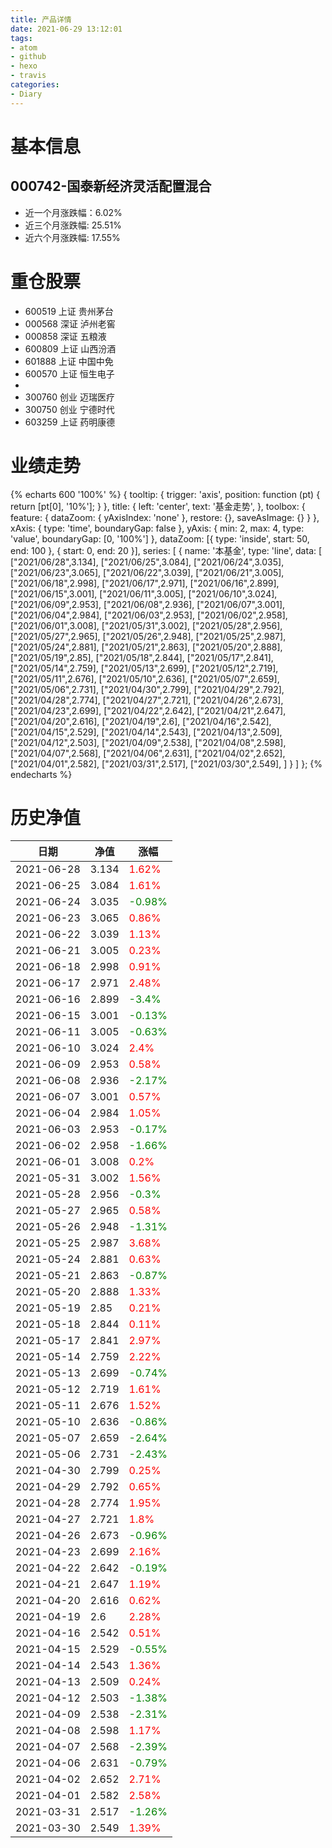 ```yaml
---
title: 产品详情
date: 2021-06-29 13:12:01
tags:
- atom
- github
- hexo
- travis
categories:
- Diary
---
```


# 基本信息
## 000742-国泰新经济灵活配置混合
- 近一个月涨跌幅：6.02%
- 近三个月涨跌幅: 25.51%
- 近六个月涨跌幅: 17.55%

# 重仓股票
- 600519 上证 贵州茅台
- 000568 深证 泸州老窖
- 000858 深证 五粮液
- 600809 上证 山西汾酒
- 601888 上证 中国中免
- 600570 上证 恒生电子
- 
- 300760 创业 迈瑞医疗
- 300750 创业 宁德时代
- 603259 上证 药明康德
# 业绩走势

{% echarts 600 '100%' %}
{
  tooltip: {
        trigger: 'axis',
        position: function (pt) {
            return [pt[0], '10%'];
        }
    },
    title: {
        left: 'center',
        text: '基金走势',
    },
    toolbox: {
        feature: {
            dataZoom: {
                yAxisIndex: 'none'
            },
            restore: {},
            saveAsImage: {}
        }
    },
    xAxis: {
        type: 'time',
        boundaryGap: false
    },
    yAxis: {
        min: 2,
        max: 4,
        type: 'value',
        boundaryGap: [0, '100%']
    },
    dataZoom: [{
        type: 'inside',
        start: 50,
        end: 100
    }, {
        start: 0,
        end: 20
    }],
    series: [
        {
            name: '本基金',
            type: 'line',
            data: [
["2021/06/28",3.134],
["2021/06/25",3.084],
["2021/06/24",3.035],
["2021/06/23",3.065],
["2021/06/22",3.039],
["2021/06/21",3.005],
["2021/06/18",2.998],
["2021/06/17",2.971],
["2021/06/16",2.899],
["2021/06/15",3.001],
["2021/06/11",3.005],
["2021/06/10",3.024],
["2021/06/09",2.953],
["2021/06/08",2.936],
["2021/06/07",3.001],
["2021/06/04",2.984],
["2021/06/03",2.953],
["2021/06/02",2.958],
["2021/06/01",3.008],
["2021/05/31",3.002],
["2021/05/28",2.956],
["2021/05/27",2.965],
["2021/05/26",2.948],
["2021/05/25",2.987],
["2021/05/24",2.881],
["2021/05/21",2.863],
["2021/05/20",2.888],
["2021/05/19",2.85],
["2021/05/18",2.844],
["2021/05/17",2.841],
["2021/05/14",2.759],
["2021/05/13",2.699],
["2021/05/12",2.719],
["2021/05/11",2.676],
["2021/05/10",2.636],
["2021/05/07",2.659],
["2021/05/06",2.731],
["2021/04/30",2.799],
["2021/04/29",2.792],
["2021/04/28",2.774],
["2021/04/27",2.721],
["2021/04/26",2.673],
["2021/04/23",2.699],
["2021/04/22",2.642],
["2021/04/21",2.647],
["2021/04/20",2.616],
["2021/04/19",2.6],
["2021/04/16",2.542],
["2021/04/15",2.529],
["2021/04/14",2.543],
["2021/04/13",2.509],
["2021/04/12",2.503],
["2021/04/09",2.538],
["2021/04/08",2.598],
["2021/04/07",2.568],
["2021/04/06",2.631],
["2021/04/02",2.652],
["2021/04/01",2.582],
["2021/03/31",2.517],
["2021/03/30",2.549],
]
        }
    ]
};
{% endecharts %}

# 历史净值

| 日期 | 净值 | 涨幅 |
| --- | --- | --- |
|2021-06-28|3.134|<font color=red>1.62%</font>|
|2021-06-25|3.084|<font color=red>1.61%</font>|
|2021-06-24|3.035|<font color=green>-0.98%</font>|
|2021-06-23|3.065|<font color=red>0.86%</font>|
|2021-06-22|3.039|<font color=red>1.13%</font>|
|2021-06-21|3.005|<font color=red>0.23%</font>|
|2021-06-18|2.998|<font color=red>0.91%</font>|
|2021-06-17|2.971|<font color=red>2.48%</font>|
|2021-06-16|2.899|<font color=green>-3.4%</font>|
|2021-06-15|3.001|<font color=green>-0.13%</font>|
|2021-06-11|3.005|<font color=green>-0.63%</font>|
|2021-06-10|3.024|<font color=red>2.4%</font>|
|2021-06-09|2.953|<font color=red>0.58%</font>|
|2021-06-08|2.936|<font color=green>-2.17%</font>|
|2021-06-07|3.001|<font color=red>0.57%</font>|
|2021-06-04|2.984|<font color=red>1.05%</font>|
|2021-06-03|2.953|<font color=green>-0.17%</font>|
|2021-06-02|2.958|<font color=green>-1.66%</font>|
|2021-06-01|3.008|<font color=red>0.2%</font>|
|2021-05-31|3.002|<font color=red>1.56%</font>|
|2021-05-28|2.956|<font color=green>-0.3%</font>|
|2021-05-27|2.965|<font color=red>0.58%</font>|
|2021-05-26|2.948|<font color=green>-1.31%</font>|
|2021-05-25|2.987|<font color=red>3.68%</font>|
|2021-05-24|2.881|<font color=red>0.63%</font>|
|2021-05-21|2.863|<font color=green>-0.87%</font>|
|2021-05-20|2.888|<font color=red>1.33%</font>|
|2021-05-19|2.85|<font color=red>0.21%</font>|
|2021-05-18|2.844|<font color=red>0.11%</font>|
|2021-05-17|2.841|<font color=red>2.97%</font>|
|2021-05-14|2.759|<font color=red>2.22%</font>|
|2021-05-13|2.699|<font color=green>-0.74%</font>|
|2021-05-12|2.719|<font color=red>1.61%</font>|
|2021-05-11|2.676|<font color=red>1.52%</font>|
|2021-05-10|2.636|<font color=green>-0.86%</font>|
|2021-05-07|2.659|<font color=green>-2.64%</font>|
|2021-05-06|2.731|<font color=green>-2.43%</font>|
|2021-04-30|2.799|<font color=red>0.25%</font>|
|2021-04-29|2.792|<font color=red>0.65%</font>|
|2021-04-28|2.774|<font color=red>1.95%</font>|
|2021-04-27|2.721|<font color=red>1.8%</font>|
|2021-04-26|2.673|<font color=green>-0.96%</font>|
|2021-04-23|2.699|<font color=red>2.16%</font>|
|2021-04-22|2.642|<font color=green>-0.19%</font>|
|2021-04-21|2.647|<font color=red>1.19%</font>|
|2021-04-20|2.616|<font color=red>0.62%</font>|
|2021-04-19|2.6|<font color=red>2.28%</font>|
|2021-04-16|2.542|<font color=red>0.51%</font>|
|2021-04-15|2.529|<font color=green>-0.55%</font>|
|2021-04-14|2.543|<font color=red>1.36%</font>|
|2021-04-13|2.509|<font color=red>0.24%</font>|
|2021-04-12|2.503|<font color=green>-1.38%</font>|
|2021-04-09|2.538|<font color=green>-2.31%</font>|
|2021-04-08|2.598|<font color=red>1.17%</font>|
|2021-04-07|2.568|<font color=green>-2.39%</font>|
|2021-04-06|2.631|<font color=green>-0.79%</font>|
|2021-04-02|2.652|<font color=red>2.71%</font>|
|2021-04-01|2.582|<font color=red>2.58%</font>|
|2021-03-31|2.517|<font color=green>-1.26%</font>|
|2021-03-30|2.549|<font color=red>1.39%</font>|
